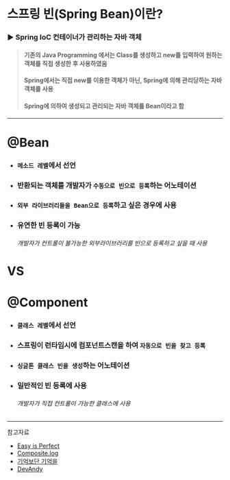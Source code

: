 # 스프링 빈(Spring Bean)이란?
### ▶ Spring IoC 컨테이너가 관리하는 자바 객체
> #### 기존의 Java Programming 에서는 Class를 생성하고 new를 입력하여 원하는 객체를 직접 생성한 후 사용하였음<br/> 
> #### Spring에서는 직접 new를 이용한 객체가 아닌, Spring에 의해 관리당하는 자바 객체를 사용
> #### Spring에 의하여 생성되고 관리되는 자바 객체를 Bean이라고 함

<hr/>

# @Bean
* ### `메소드 레벨`에서 선언
* ### 반환되는 객체를 개발자가 `수동으로 빈으로 등록`하는 어노테이션
* ### `외부 라이브러리들을 Bean으로 등록`하고 싶은 경우에 사용
* ### 유연한 빈 등록이 가능
    ###### 개발자가 컨트롤이 불가능한 외부라이브러리를 빈으로 등록하고 싶을 때 사용

# VS

# @Component
* ### `클래스 레벨`에서 선언
* ### 스프링이 런타임시에 컴포넌트스캔을 하여 `자동으로 빈을 찾고 등록`
* ### `싱글톤 클래스 빈을 생성`하는 어노테이션
* ### 일반적인 빈 등록에 사용
    ###### 개발자가 직접 컨트롤이 가능한 클래스에 사용

<hr/>
참고자료

* [Easy is Perfect](https://melonicedlatte.com/2021/07/11/232800.html)
* [Composite.log](https://velog.io/@composite/Spring-Component-Bean-%EC%95%8C%EA%B3%A0-%EC%93%B0%EA%B8%B0)
* [기억보단 기억을](https://jojoldu.tistory.com/27)
* [DevAndy](https://youngjinmo.github.io/2021/06/bean-component/)